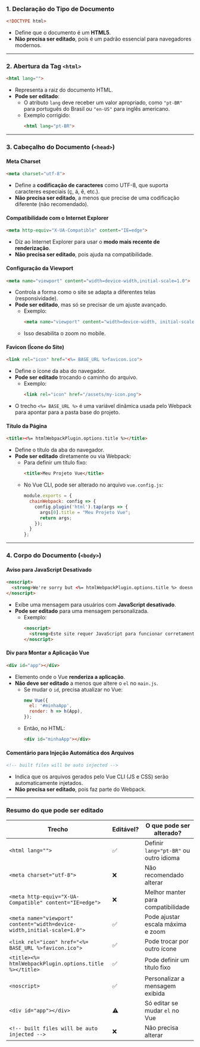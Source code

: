 ### **1. Declaração do Tipo de Documento**
```html
<!DOCTYPE html>
```
- Define que o documento é um **HTML5**.  
- **Não precisa ser editado**, pois é um padrão essencial para navegadores modernos.  

---

### **2. Abertura da Tag `<html>`**
```html
<html lang="">
```
- Representa a raiz do documento HTML.  
- **Pode ser editado**:  
  - O atributo `lang` deve receber um valor apropriado, como `"pt-BR"` para português do Brasil ou `"en-US"` para inglês americano.  
  - Exemplo corrigido:  
    ```html
    <html lang="pt-BR">
    ```

---

### **3. Cabeçalho do Documento (`<head>`)**
#### **Meta Charset**
```html
<meta charset="utf-8">
```
- Define a **codificação de caracteres** como UTF-8, que suporta caracteres especiais (ç, á, ê, etc.).  
- **Não precisa ser editado**, a menos que precise de uma codificação diferente (não recomendado).  

#### **Compatibilidade com o Internet Explorer**
```html
<meta http-equiv="X-UA-Compatible" content="IE=edge">
```
- Diz ao Internet Explorer para usar o **modo mais recente de renderização**.  
- **Não precisa ser editado**, pois ajuda na compatibilidade.  

#### **Configuração da Viewport**
```html
<meta name="viewport" content="width=device-width,initial-scale=1.0">
```
- Controla a forma como o site se adapta a diferentes telas (responsividade).  
- **Pode ser editado**, mas só se precisar de um ajuste avançado.  
  - Exemplo:  
    ```html
    <meta name="viewport" content="width=device-width, initial-scale=1, maximum-scale=1">
    ```
  - Isso desabilita o zoom no mobile.  

#### **Favicon (Ícone do Site)**
```html
<link rel="icon" href="<%= BASE_URL %>favicon.ico">
```
- Define o ícone da aba do navegador.  
- **Pode ser editado** trocando o caminho do arquivo.  
  - Exemplo:  
    ```html
    <link rel="icon" href="/assets/my-icon.png">
    ```
- O trecho `<%= BASE_URL %>` é uma variável dinâmica usada pelo Webpack para apontar para a pasta base do projeto.  

#### **Título da Página**
```html
<title><%= htmlWebpackPlugin.options.title %></title>
```
- Define o título da aba do navegador.  
- **Pode ser editado** diretamente ou via Webpack:  
  - Para definir um título fixo:  
    ```html
    <title>Meu Projeto Vue</title>
    ```
  - No Vue CLI, pode ser alterado no arquivo `vue.config.js`:  
    ```js
    module.exports = {
      chainWebpack: config => {
        config.plugin('html').tap(args => {
          args[0].title = "Meu Projeto Vue";
          return args;
        });
      }
    };
    ```

---

### **4. Corpo do Documento (`<body>`)**
#### **Aviso para JavaScript Desativado**
```html
<noscript>
  <strong>We're sorry but <%= htmlWebpackPlugin.options.title %> doesn't work properly without JavaScript enabled. Please enable it to continue.</strong>
</noscript>
```
- Exibe uma mensagem para usuários com **JavaScript desativado**.  
- **Pode ser editado** para uma mensagem personalizada.  
  - Exemplo:  
    ```html
    <noscript>
      <strong>Este site requer JavaScript para funcionar corretamente. Ative-o para continuar.</strong>
    </noscript>
    ```

#### **Div para Montar a Aplicação Vue**
```html
<div id="app"></div>
```
- Elemento onde o Vue **renderiza a aplicação**.  
- **Não deve ser editado** a menos que altere o `el` no `main.js`.  
  - Se mudar o `id`, precisa atualizar no Vue:  
    ```js
    new Vue({
      el: '#minhaApp',
      render: h => h(App),
    });
    ```
  - Então, no HTML:  
    ```html
    <div id="minhaApp"></div>
    ```

#### **Comentário para Injeção Automática dos Arquivos**
```html
<!-- built files will be auto injected -->
```
- Indica que os arquivos gerados pelo Vue CLI (JS e CSS) serão automaticamente injetados.  
- **Não precisa ser editado**, pois faz parte do Webpack.  

---

### **Resumo do que pode ser editado**
| Trecho | Editável? | O que pode ser alterado? |
|--------|----------|--------------------------|
| `<html lang="">` | ✅ | Definir `lang="pt-BR"` ou outro idioma |
| `<meta charset="utf-8">` | ❌ | Não recomendado alterar |
| `<meta http-equiv="X-UA-Compatible" content="IE=edge">` | ❌ | Melhor manter para compatibilidade |
| `<meta name="viewport" content="width=device-width,initial-scale=1.0">` | ✅ | Pode ajustar escala máxima e zoom |
| `<link rel="icon" href="<%= BASE_URL %>favicon.ico">` | ✅ | Pode trocar por outro ícone |
| `<title><%= htmlWebpackPlugin.options.title %></title>` | ✅ | Pode definir um título fixo |
| `<noscript>` | ✅ | Personalizar a mensagem exibida |
| `<div id="app"></div>` | ⚠️ | Só editar se mudar `el` no Vue |
| `<!-- built files will be auto injected -->` | ❌ | Não precisa alterar |
